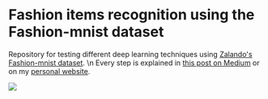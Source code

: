 # Fashion items recognition using the Fashion-mnist dataset

Repository for testing different deep learning techniques using [Zalando's Fashion-mnist dataset](https://github.com/zalandoresearch/fashion-mnist). \n
Every step is explained in [this post on Medium](link) or on my [personal website](link).

![](https://raw.githubusercontent.com/zalandoresearch/fashion-mnist/master/doc/img/fashion-mnist-sprite.png)
